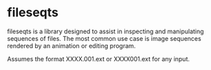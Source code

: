 # fileseqts

fileseqts is a library designed to assist in inspecting and manipulating sequences of files. The most common use case is image sequences rendered by an animation or editing program.

Assumes the format XXXX.001.ext or XXXX001.ext for any input.